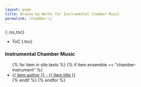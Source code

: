 ```yaml
---
layout: page
title: Browse by Works for Instrumental Chamber Music
permalink: /chamber-i/
---
```


{:.no_toc}

* ToC
{:toc}

<div class="toc">

<h3>Instrumental Chamber Music</h3>
    <ul class="texts">
    {% for item in site.texts %}
      {% if item.ensemble == "chamber-instrument" %}
          <li class="text-author.text-title">
          <a href="{{ site.baseurl }}{{ item.url }}">
        {{ item.author }} -
         {{ item.title }}
              </a>
    </li>
      {% endif %}
    {% endfor %}
  </ul>
    
</div>
